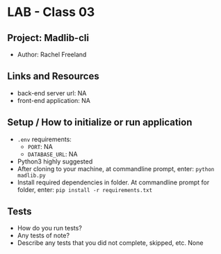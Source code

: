 # LAB - Class 03

## Project: Madlib-cli

- Author: Rachel Freeland

## Links and Resources

- back-end server url: NA
- front-end application: NA

## Setup / How to initialize or run application

- `.env` requirements:
  - `PORT`: NA
  - `DATABASE_URL`: NA
- Python3 highly suggested
- After cloning to your machine, at commandline prompt, enter: `python madlib.py`
- Install required dependencies in folder. At commandline prompt for folder, enter: `pip install -r requirements.txt`

## Tests

- How do you run tests?
- Any tests of note?
- Describe any tests that you did not complete, skipped, etc.
  None
